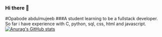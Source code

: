 ### Hi there 👋
#Opabode abdulmujeeb
###A student learning to be a fullstack developer. So far i have experience with  C, python, sql, css, html and javascript.
[![Anurag's GitHub stats](https://github-readme-stats.vercel.app/api?username=hemjay07)](https://github.com/anuraghazra/github-readme-stats)

